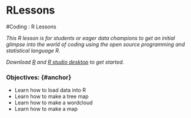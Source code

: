 # RLessons
#Coding : R Lessons 

*This R lesson is for students or eager data champions to get an initial glimpse into the world of coding using the open source programming and statistical language R.*

*Download [R](https://www.r-project.org/) and [R studio desktop](https://www.rstudio.com/products/rstudio/download/) to get started.*

### Objectives: {#anchor}
* Learn how to load data into R 
* Learn how to make a tree map
* Learn how to make a wordcloud
* Learn how to make a map
